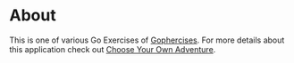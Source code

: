 # About
This is one of various Go Exercises of [Gophercises](https://gophercises.com/).
For more details about this application check out [Choose Your Own Adventure](https://github.com/gophercises/cyoa).
